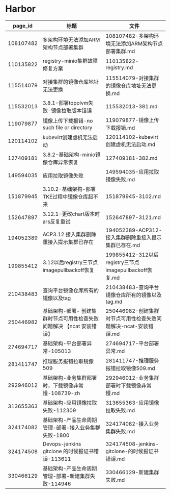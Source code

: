 # Harbor

| page_id | 标题 | 文件 |
|---|---|---|
| 108107482 | 多架构环境无法添加ARM架构节点部署集群 | 108107482-多架构环境无法添加ARM架构节点部署集群.md |
| 110135822 | registry-minio集群故障修复方案 | 110135822-registry.md |
| 115514079 | 对接集群的镜像仓库地址无法更换 | 115514079-对接集群的镜像仓库地址无法更换.md |
| 115532013 | 3.8.1-部署topolvm失败-镜像拉取版本错误 | 115532013-381.md |
| 119079877 | 镜像上传下载报错-no such file or directory | 119079877-镜像上传下载报错.md |
| 120114102 | kubevirt创建虚机无法启动 | 120114102-kubevirt创建虚机无法启动.md |
| 127409181 | 3.8.2-基础架构-minio镜像仓库异常恢复 | 127409181-382.md |
| 149594035 | 应用拉取镜像失败 | 149594035-应用拉取镜像失败.md |
| 151879945 | 3.10.2-基础架构-部署TKE过程中镜像仓库起不来 | 151879945-3102.md |
| 152647897 | 3.12.1-更改chart版本时ars反复重试 | 152647897-3121.md |
| 194052389 | ACP3.12 接入集群删除重接入提示集群已存在 | 194052389-ACP312-接入集群删除重接入提示集群已存在.md |
| 199855412 | 3.12以后registry三节点imagepullbackoff恢复 | 199855412-312以后registry三节点imagepullbackoff恢复.md |
| 210438483 | 查询平台镜像仓库所有的镜像以及tag | 210438483-查询平台镜像仓库所有的镜像以及tag.md |
| 250446982 | 基础架构-部署- 创建集群时节点可用性检查失败问题解决 【ncat 安装错误】 | 250446982-创建集群时节点可用性检查失败问题解决-ncat-安装错误.md |
| 274694717 | 基础架构-平台部署异常-105013 | 274694717-平台部署异常.md |
| 281411747 | 推理服务报错拉取镜像509 | 281411747-推理服务报错拉取镜像509.md |
| 292946012 | 基础架构-业务集群部署时，下载镜像非常慢-108739-zh | 292946012-业务集群部署时下载镜像非常慢.md |
| 313655363 | 基础架构-应用镜像拉取失败-112309 | 313655363-应用镜像拉取失败.md |
| 324174082 | 基础架构-产品生命周期管理-部署-接入业务集群失败-1800 | 324174082-接入业务集群失败.md |
| 324174508 | Devops-jenkins gitclone 的时候报证书错误-113611 | 324174508-jenkins-gitclone-的时候报证书错误.md |
| 330466129 | 基础架构-产品生命周期管理-部署-新建集群失败-114946 | 330466129-新建集群失败.md |
